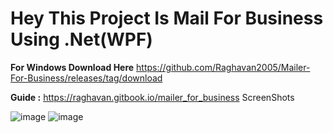 
# **Hey This Project Is Mail For Business Using .Net(WPF)**

**For Windows Download Here**
https://github.com/Raghavan2005/Mailer-For-Business/releases/tag/download

**Guide :** https://raghavan.gitbook.io/mailer_for_business
ScreenShots

![image](https://github.com/Raghavan2005/Mailer-For-Business/assets/78393373/4998dd03-5fc6-4272-b64d-33d683214f21)
![image](https://github.com/Raghavan2005/Mailer-For-Business/assets/78393373/1a6d94ca-06d0-4136-98c7-84759b626b47)
